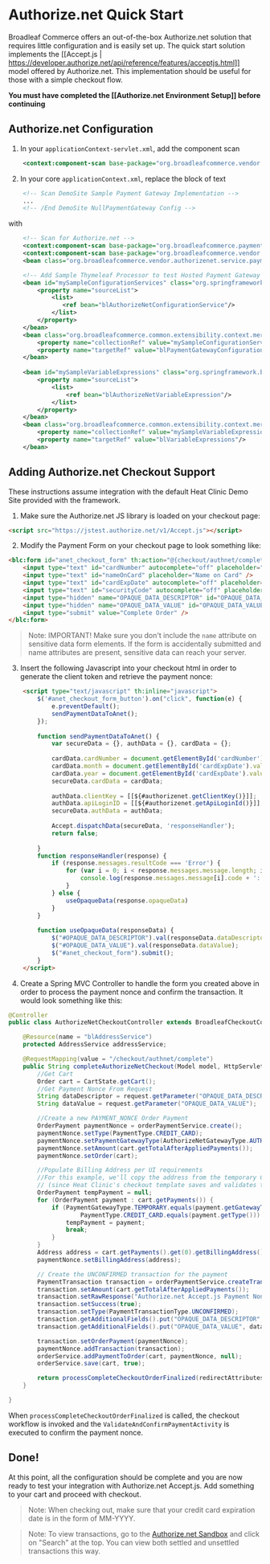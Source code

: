 # Authorize.net Quick Start

Broadleaf Commerce offers an out-of-the-box Authorize.net solution that requires little configuration and is easily set up. 
The quick start solution implements the [[Accept.js | https://developer.authorize.net/api/reference/features/acceptjs.html]] model offered by Authorize.net.
This implementation should be useful for those with a simple checkout flow.

**You must have completed the [[Authorize.net Environment Setup]] before continuing**

## Authorize.net Configuration
1. In your `applicationContext-servlet.xml`, add the component scan

```xml
    <context:component-scan base-package="org.broadleafcommerce.vendor.authorizenet"/>
```

2. In your core `applicationContext.xml`, replace the block of text

```xml
    <!-- Scan DemoSite Sample Payment Gateway Implementation -->
    ...
    <!-- /End DemoSite NullPaymentGateway Config -->
```

with

```xml
    <!-- Scan for Authorize.net -->
    <context:component-scan base-package="org.broadleafcommerce.payment.service.gateway"/>
    <context:component-scan base-package="org.broadleafcommerce.vendor.authorizenet"/>
    <bean class="org.broadleafcommerce.vendor.authorizenet.service.payment.AuthorizeNetGatewayType"/>

    <!-- Add Sample Thymeleaf Processor to test Hosted Payment Gateway (e.g. PayPal Express Flow) -->
    <bean id="mySampleConfigurationServices" class="org.springframework.beans.factory.config.ListFactoryBean">
        <property name="sourceList">
            <list>
               <ref bean="blAuthorizeNetConfigurationService"/>
            </list>
        </property>
    </bean>
    <bean class="org.broadleafcommerce.common.extensibility.context.merge.LateStageMergeBeanPostProcessor">
        <property name="collectionRef" value="mySampleConfigurationServices"/>
        <property name="targetRef" value="blPaymentGatewayConfigurationServices"/>
    </bean>
    
    <bean id="mySampleVariableExpressions" class="org.springframework.beans.factory.config.ListFactoryBean">
        <property name="sourceList">
            <list>
                <ref bean="blAuthorizeNetVariableExpression"/>
            </list>
        </property>
    </bean>
    <bean class="org.broadleafcommerce.common.extensibility.context.merge.LateStageMergeBeanPostProcessor">
        <property name="collectionRef" value="mySampleVariableExpressions"/>
        <property name="targetRef" value="blVariableExpressions"/>
    </bean>
```

## Adding Authorize.net Checkout Support

These instructions assume integration with the default Heat Clinic Demo Site provided with the framework.

1. Make sure the Authorize.net JS library is loaded on your checkout page:

```html
<script src="https://jstest.authorize.net/v1/Accept.js"></script>
```

2. Modify the Payment Form on your checkout page to look something like:

```html
<blc:form id="anet_checkout_form" th:action="@{checkout/authnet/complete}" method="POST">
    <input type="text" id="cardNumber" autocomplete="off" placeholder="Card Number" />
    <input type="text" id="nameOnCard" placeholder="Name on Card" />
    <input type="text" id="cardExpDate" autocomplete="off" placeholder="MM-YYYY" />
    <input type="text" id="securityCode" autocomplete="off" placeholder="CVV" />
    <input type="hidden" name="OPAQUE_DATA_DESCRIPTOR" id="OPAQUE_DATA_DESCRIPTOR"/>
    <input type="hidden" name="OPAQUE_DATA_VALUE" id="OPAQUE_DATA_VALUE"/>
    <input type="submit" value="Complete Order" />
</blc:form>
```

> Note: IMPORTANT! Make sure you don't include the `name` attribute on sensitive data form elements. If the form is accidentally submitted and name attributes are present, sensitive data can reach your server.


3. Insert the following Javascript into your checkout html in order to generate the client token and retrieve the payment nonce:

```html
    <script type="text/javascript" th:inline="javascript">
        $('#anet_checkout_form_button').on("click", function(e) {
            e.preventDefault();
            sendPaymentDataToAnet();
        });
        
        function sendPaymentDataToAnet() {
            var secureData = {}, authData = {}, cardData = {};
            
            cardData.cardNumber = document.getElementById('cardNumber').value;
            cardData.month = document.getElementById('cardExpDate').value.substring(0,2);
            cardData.year = document.getElementById('cardExpDate').value.substring(3,7);
            secureData.cardData = cardData;
        
            authData.clientKey = [[${#authorizenet.getClientKey()}]];
            authData.apiLoginID = [[${#authorizenet.getApiLoginId()}]];
            secureData.authData = authData;
            
            Accept.dispatchData(secureData, 'responseHandler');
            return false;
            
        }
        function responseHandler(response) {
            if (response.messages.resultCode === 'Error') {
                for (var i = 0; i < response.messages.message.length; i++) {
                    console.log(response.messages.message[i].code + ':' + response.messages.message[i].text);
                }
            } else {
                useOpaqueData(response.opaqueData)
            }
        }
        
        function useOpaqueData(responseData) {
            $("#OPAQUE_DATA_DESCRIPTOR").val(responseData.dataDescriptor);
            $("#OPAQUE_DATA_VALUE").val(responseData.dataValue);
            $("#anet_checkout_form").submit();
        }
    </script>
```

4. Create a Spring MVC Controller to handle the form you created above in order to process the payment nonce and confirm the transaction. It would look something like this:

```java
@Controller
public class AuthorizeNetCheckoutController extends BroadleafCheckoutController {

    @Resource(name = "blAddressService")
    protected AddressService addressService;

    @RequestMapping(value = "/checkout/authnet/complete")
    public String completeAuthorizeNetCheckout(Model model, HttpServletRequest request, RedirectAttributes redirectAttributes, @PathVariable Map<String, String> pathVars) throws PaymentException, PricingException {
        //Get Cart
        Order cart = CartState.getCart();
        //Get Payment Nonce From Request
        String dataDescriptor = request.getParameter("OPAQUE_DATA_DESCRIPTOR");
        String dataValue = request.getParameter("OPAQUE_DATA_VALUE");

        //Create a new PAYMENT_NONCE Order Payment
        OrderPayment paymentNonce = orderPaymentService.create();
        paymentNonce.setType(PaymentType.CREDIT_CARD);
        paymentNonce.setPaymentGatewayType(AuthorizeNetGatewayType.AUTHORIZENET);
        paymentNonce.setAmount(cart.getTotalAfterAppliedPayments());
        paymentNonce.setOrder(cart);

        //Populate Billing Address per UI requirements
        //For this example, we'll copy the address from the temporary Credit Card's Billing address and archive the payment,
        // (since Heat Clinic's checkout template saves and validates the address in a previous section).
        OrderPayment tempPayment = null;
        for (OrderPayment payment : cart.getPayments()) {
            if (PaymentGatewayType.TEMPORARY.equals(payment.getGatewayType()) &&
                    PaymentType.CREDIT_CARD.equals(payment.getType())) {
                tempPayment = payment;
                break;
            }
        }
        Address address = cart.getPayments().get(0).getBillingAddress();
        paymentNonce.setBillingAddress(address);

        // Create the UNCONFIRMED transaction for the payment
        PaymentTransaction transaction = orderPaymentService.createTransaction();
        transaction.setAmount(cart.getTotalAfterAppliedPayments());
        transaction.setRawResponse("Authorize.net Accept.js Payment Nonce");
        transaction.setSuccess(true);
        transaction.setType(PaymentTransactionType.UNCONFIRMED);
        transaction.getAdditionalFields().put("OPAQUE_DATA_DESCRIPTOR", dataDescriptor);
        transaction.getAdditionalFields().put("OPAQUE_DATA_VALUE", dataValue);

        transaction.setOrderPayment(paymentNonce);
        paymentNonce.addTransaction(transaction);
        orderService.addPaymentToOrder(cart, paymentNonce, null);
        orderService.save(cart, true);

        return processCompleteCheckoutOrderFinalized(redirectAttributes);
    }

}
```

When `processCompleteCheckoutOrderFinalized` is called, the checkout workflow is invoked and the `ValidateAndConfirmPaymentActivity`
is executed to confirm the payment nonce.

## Done!
At this point, all the configuration should be complete and you are now ready to test your integration with Authorize.net Accept.js. Add something to your cart and proceed with checkout.

> Note: When checking out, make sure that your credit card expiration date is in the form of MM-YYYY.

> Note: To view transactions, go to the [Authorize.net Sandbox](https://sandbox.authorize.net/) and click on "Search" at the top.  You can view both settled and unsettled transactions this way.
